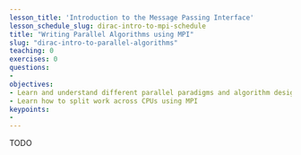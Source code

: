 ```yaml
---
lesson_title: 'Introduction to the Message Passing Interface'
lesson_schedule_slug: dirac-intro-to-mpi-schedule
title: "Writing Parallel Algorithms using MPI"
slug: "dirac-intro-to-parallel-algorithms"
teaching: 0
exercises: 0
questions:
-
objectives:
- Learn and understand different parallel paradigms and algorithm design
- Learn how to split work across CPUs using MPI
keypoints:
-
---
```


TODO

